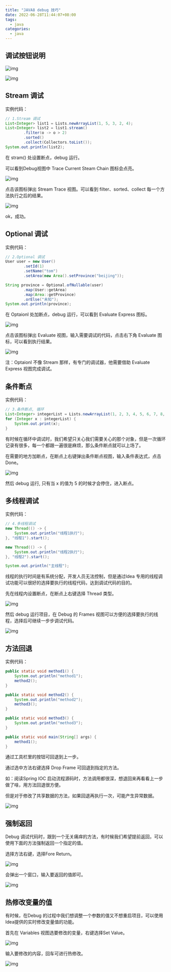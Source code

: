 ```yaml
---
title: "JAVA8 debug 技巧"
date: 2022-06-28T11:44:07+08:00
tags:
  - java
categories:
  - java
---
```

## 调试按钮说明

![img](https://raw.gitmirror.com/telzhou618/images/main/img/1630499068947-f460c3fd-c3ef-4491-afe3-2b634262a20e.png)

![img](https://raw.gitmirror.com/telzhou618/images/main/img/1630499070530-c0c628e6-7a56-444a-a191-0ba3dd980a24.png)

## Stream 调试

实例代码：

```java
// 1.Stream 调试
List<Integer> list1 = Lists.newArrayList(1, 5, 3, 2, 4);
List<Integer> list2 = list1.stream()
        .filter(o -> o > 2)
        .sorted()
        .collect(Collectors.toList());
System.out.println(list2);
```

在 stram() 处设置断点，debug 运行。

可以看到Debug视图中 Trace Current Steam Chain 图标会点亮。

![img](https://raw.gitmirror.com/telzhou618/images/main/img/1630499069843-06f36ac6-8d74-4221-ae28-635c665d27aa.png)

点击该图标弹出 Stream Trace 视图。可以看到 filter、sorted、collect 每一个方法执行之后的结果。

![img](https://raw.gitmirror.com/telzhou618/images/main/img/1630499069429-3bd7b09b-29c4-4d9f-9afd-07fcbc008a91.png)

ok，成功。



## Optional 调试

实例代码：

```java
// 2.Optional 调试
User user = new User()
        .setId(1)
        .setName("tom")
        .setArea(new Area().setProvince("beijing"));

String province = Optional.ofNullable(user)
        .map(User::getArea)
        .map(Area::getProvince)
        .orElse("未知");
System.out.println(province);
```

在 Optaionl 处加断点，debug 运行，可以看到 Evaluate Express 图标。

![img](https://raw.gitmirror.com/telzhou618/images/main/img/1630499069962-409b0f79-b58e-45ca-8bf6-c44b21b7a783.png)

点击该图标弹出 Evaluate 视图，输入需要调试的代码，点击右下角 Evaluate 图标，可以看到执行结果。

![img](https://raw.gitmirror.com/telzhou618/images/main/img/1630499070454-e069bfaa-cb0a-4152-b548-0aefc97c62b5.png)

注：Optaionl 不像 Stream 那样，有专门的调试器，他需要借助 Evaluate Express 视图完成调试。



## 条件断点

实例代码：

```java
// 3.条件断点, 循环
List<Integer> integerList = Lists.newArrayList(1, 2, 3, 4, 5, 6, 7, 8, 9, 10);
for (Integer x : integerList) {
    System.out.print(x);
}
```



有时候在循环中调试时，我们希望只关心我们需要关心的那个对象，但是一次循环记录有很多，每一个都跟一遍很是麻烦，那么条件断点就可以上场了。

在需要的地方加断点，在断点上右键弹出条件断点视图，输入条件表达式，点击 Done。

![img](https://raw.gitmirror.com/telzhou618/images/main/img/1630499070871-4c1848d9-49ed-4759-b3d4-912fee6a369c.png)

然后 debug 运行, 只有当 x 的值为 5 的时候才会停住，进入断点。



## 多线程调试

实例代码：

```java
// 4.多线程调试
new Thread(() -> {
    System.out.println("线程1执行");
}, "线程1").start();

new Thread(() -> {
    System.out.println("线程2执行");
}, "线程2").start();

System.out.println("主线程");
```



线程的执行时间是有系统分配，开发人员无法控制，但是通过Idea 专用的线程调试功能可以很好的选择要执行的线程代码，达到调试代码的目的。

先在线程内设置断点，在断点上右键选择 Thread 类型。

![img](https://raw.gitmirror.com/telzhou618/images/main/img/1630499071776-c8742633-1c45-4780-a71f-6fa9427e412e.png)

然后 debug 运行项目，在 Debug 的 Frames 视图可以方便的选择要执行的线程，选择后可继续一步步调试代码。

![img](https://raw.gitmirror.com/telzhou618/images/main/img/1630499071948-a700a80a-9491-46eb-bb4b-c148aaa5108a.png)





## 方法回退

实例代码：

```java
public static void method1() {
    System.out.println("method1");
    method2();
}

public static void method2() {
    System.out.println("method2");
    method3();
}

public static void method3() {
    System.out.println("method3");
}

public static void main(String[] args) {
    method1();
}
```



通过工具栏里的按钮可回退到上一步。

通过选中方法右键选择 Drop Frame 可回退到指定的方法。

如：阅读Spring IOC 启动流程源码时，方法调用都很深，想退回来再看看上一步做了啥，用方法回退很方便。

但是对于修改了共享数据的方法，如果回退再执行一次，可能产生异常数据。

![img](https://raw.gitmirror.com/telzhou618/images/main/img/1630499072085-26b843ff-3385-4f6e-aa54-88e3dcef190b.png)

## 强制返回



Debug 调试代码时，跟到一个无关痛痒的方法，有时候我们希望提前返回，可以使用下面的方法强制返回一个指定的值。

选择方法右键，选择Fore Return。

![img](https://raw.gitmirror.com/telzhou618/images/main/img/1630499072434-c1a5e750-1f2b-4193-ade0-e716953dda9c.png)

会弹出一个窗口，输入要返回的值即可。

![img](https://raw.gitmirror.com/telzhou618/images/main/img/1630499072285-8f20cdd7-a4cd-45ac-be2a-52035c06cea3.png)

## 热修改变量的值

有时候，在Debug 的过程中我们想调整一个参数的值又不想重启项目，可以使用Idea提供的实时修改变量值的功能。

首先在 Variables 视图选要修改的变量，右键选择Set Value。

![img](https://raw.gitmirror.com/telzhou618/images/main/img/1630499073255-7299d943-bd91-4986-82fa-fef5d29db917.png)

输入要修改的内容，回车可进行热修改。

![img](https://raw.gitmirror.com/telzhou618/images/main/img/1630499073224-eaf43192-cce7-48ed-a617-cfd7a7572f56.png)